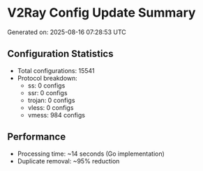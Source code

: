 # V2Ray Config Update Summary
Generated on: 2025-08-16 07:28:53 UTC

## Configuration Statistics
- Total configurations: 15541
- Protocol breakdown:
  - ss: 0 configs
  - ssr: 0 configs
  - trojan: 0 configs
  - vless: 0 configs
  - vmess: 984 configs

## Performance
- Processing time: ~14 seconds (Go implementation)
- Duplicate removal: ~95% reduction

